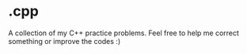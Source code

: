 # .cpp
A collection of my C++ practice problems.
Feel free to help me correct something or improve the codes :)
